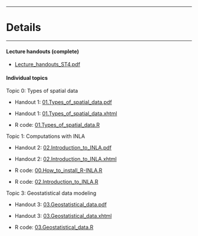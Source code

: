 <!-- -------------------------------------------------------------------------------- -->

<!-- Copyright 2023 Georgios Karagiannis -->

<!-- georgios.karagiannis@durham.ac.uk -->
<!-- Associate Professor -->
<!-- Department of Mathematical Sciences, Durham University, Durham,  UK  -->

<!-- This file is part of Machine_Learning_and_Neural_Networks_III_Epiphany_2023 -->
<!-- which is the material of the course -->
<!-- MATH4341: Spatio-Temporal Statistics -->
<!-- Epiphany term -->
<!-- taught by Georgios P. Katagiannis in the Department of Mathematical Sciences   -->
<!-- in the University of Durham  in Michaelmas term in 2023 -->

<!-- Spatio-Temporal_Statistics_Michaelmas_2023 is free software: -->
<!-- you can redistribute it and/or modify it-->
<!-- under the terms of the GNU General Public License as published by -->
<!-- the Free Software Foundation version 3 of the License. -->

<!-- Spatio-Temporal_Statistics_Michaelmas_2023 is distributed ->
<!-- in the hope that it will be useful, -->
<!-- but WITHOUT ANY WARRANTY; without even the implied warranty of -->
<!-- MERCHANTABILITY or FITNESS FOR A PARTICULAR PURPOSE.  See the -->
<!-- GNU General Public License for more details. -->

<!-- You should have received a copy of the GNU General Public License -->
<!-- along with Machine_Learning_and_Neural_Networks_III_Epiphany_2023 -->
<!-- If not, see <http://www.gnu.org/licenses/>. -->

<!-- -------------------------------------------------------------------------------- -->


------------------------------------------------------------------------

# Details  

------------------------------------------------------------------------

#### Lecture handouts (complete)

+ [Lecture_handouts_ST4.pdf](https://github.com/georgios-stats/Spatio-Temporal_Statistics_Michaelmas_2023/blob/master/Lecture_handouts/Lecture_handouts_ST4.pdf)  

#### Individual topics

Topic 0: Types of spatial data       

+ Handout 1: [01.Types_of_spatial_data.pdf](https://github.com/georgios-stats/Spatio-Temporal_Statistics_Michaelmas_2023/blob/master/Lecture_handouts/01.Types_of_spatial_data.pdf)  

+ Handout 1: [01.Types_of_spatial_data.xhtml](https://htmlpreview.github.io/?https://github.com/georgios-stats/Spatio-Temporal_Statistics_Michaelmas_2023/blob/main/Lecture_handouts/01.Types_of_spatial_data_xhtml/01.Types_of_spatial_data.xhtml) 

+ R code: [01.Types_of_spatial_data.R](https://raw.githubusercontent.com/georgios-stats/Spatio-Temporal_Statistics_Michaelmas_2023/main/Lecture_handouts/R_scripts/01.Types_of_spatial_data.R)  

Topic 1: Computations with INLA       

+ Handout 2: [02.Introduction_to_INLA.pdf](https://github.com/georgios-stats/Spatio-Temporal_Statistics_Michaelmas_2023/blob/main/Lecture_handouts/02.Introduction_to_INLA.pdf)  

+ Handout 2: [02.Introduction_to_INLA.xhtml](https://htmlpreview.github.io/?https://github.com/georgios-stats/Spatio-Temporal_Statistics_Michaelmas_2023/blob/main/Lecture_handouts/02.Introduction_to_INLA_xhtml/02.Introduction_to_INLA.xhtml)

+ R code: [00.How_to_install_R-INLA.R](https://raw.githubusercontent.com/georgios-stats/Spatio-Temporal_Statistics_Michaelmas_2023/main/Lecture_handouts/R_scripts/00.How_to_install_R-INLA.R)  

+ R code: [02.Introduction_to_INLA.R](https://raw.githubusercontent.com/georgios-stats/Spatio-Temporal_Statistics_Michaelmas_2023/main/Lecture_handouts/R_scripts/02.Introduction_to_INLA.R)  

Topic 3: Geostatistical data modeling       

+ Handout 3: [03.Geostatistical_data.pdf](https://github.com/georgios-stats/Spatio-Temporal_Statistics_Michaelmas_2023/blob/main/Lecture_handouts/03.Geostatistical_data.pdf)   

+ Handout 3: [03.Geostatistical_data.xhtml](https://htmlpreview.github.io/?https://github.com/georgios-stats/Spatio-Temporal_Statistics_Michaelmas_2023/blob/main/Lecture_handouts/03.Geostatistical_data_xhtml/03.Geostatistical_data.xhtml) 

+ R code: [03.Geostatistical_data.R](https://raw.githubusercontent.com/georgios-stats/Spatio-Temporal_Statistics_Michaelmas_2023/main/Lecture_handouts/R_scripts/03.Geostatistical_data.R)  



